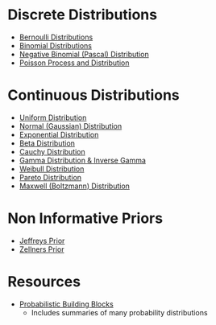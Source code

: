 # Discrete Distributions

- [Bernoulli Distributions](./Distributions/Bernoulli%20Distributions.md)
- [Binomial Distributions](./Distributions/Binomial%20Distributions.md)
- [Negative Binomial (Pascal) Distribution](./Distributions/Negative%20Binomial%20(Pascal)%20Distribution.md)
- [Poisson Process and Distribution](./Distributions/Poisson%20Process%20and%20Distribution.md)

# Continuous Distributions

- [Uniform Distribution](./Distributions/Uniform%20Distribution.md)
- [Normal (Gaussian) Distribution](./Distributions/Normal%20(Gaussian)%20Distribution.md)
- [Exponential Distribution](./Distributions/Exponential%20Distribution.md)
- [Beta Distribution](./Distributions/Beta%20Distribution.md)
- [Cauchy Distribution](./Distributions/Cauchy%20Distribution.md)
- [Gamma Distribution & Inverse Gamma](./Distributions/Gamma%20Distribution%20&%20Inverse%20Gamma.md)
- [Weibull Distribution](./Distributions/Weibull%20Distribution.md)
- [Pareto Distribution](./Distributions/Pareto%20Distribution.md)
- [Maxwell (Boltzmann) Distribution](./Distributions/Maxwell%20(Boltzmann)%20Distribution.md)

# Non Informative Priors

- [Jeffreys Prior](./Distributions/Jeffreys%20Prior.md)
- [Zellners Prior](./Distributions/Zellners%20Prior.md)

# Resources

- [Probabilistic Building Blocks](https://betanalpha.github.io/assets/case_studies/probability_densities.html#2_elementary_building_blocks)
    - Includes summaries of many probability distributions